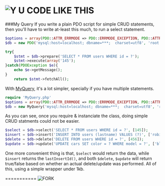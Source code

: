 ![Y U CODE LIKE THIS](http://i.imm.io/1hRAR.jpeg)
=============

###My Query
If you write a plain PDO script for simple CRUD statements, then you'll have to write at-least this much, to run a select statement.

```` php      
$options = array(PDO::ATTR_ERRMODE => PDO::ERRMODE_EXCEPTION, PDO::ATTR_DEFAULT_FETCH_MODE => PDO::FETCH_ASSOC)
$db = new PDO('mysql:host=localhost; dbname=***;  charset=utf8', 'root', 'test', $options);

try{
	$stmt = $db->prepare('SELECT * FROM users WHERE id = ?');
	$stmt->execute(array('145');
}catch(PDOException $e){
	echo $e->getMessage(); 
}
	return $stmt->fetchAll(); 
````
With [MyQuery](https://github.com/bivoc/MyQuery), it's a lot simpler, specially if you have multiple statements. 
```` php
require 'MyQuery.php'
$options = array(PDO::ATTR_ERRMODE => PDO::ERRMODE_EXCEPTION, PDO::ATTR_DEFAULT_FETCH_MODE => PDO::FETCH_ASSOC)
$db = new MyQuery('mysql:host=localhost; dbname=***;  charset=utf8', 'root', 'test', $options);
````
As you can see, once you require & instanciate the class, doing simple CRUD statments could not be easier. 
```` php
$select = $db->select('SELECT * FROM users WHERE id = ?', [145]);
$insert = $db->insert('INSERT INTO users (lastname) VALUES (?)', ['robin']);
$delete = $db->delete('DELETE FROM users WHERE id = ?', [456]);
$update = $db->update('UPDATE cars SET color = ? WHERE model = ?', ['blue', 'Toyota']);
````
One more convenient thing is that, `$select` would return the data, while `$insert` returns the `lastInsertId()`,
and both `$delete`, `$update` will return true/false based on whether an actual delete/update was performed. All of this, using a simple wrapper under 1kb.


===========
![FORK](http://i.imm.io/1m2WW.png)
